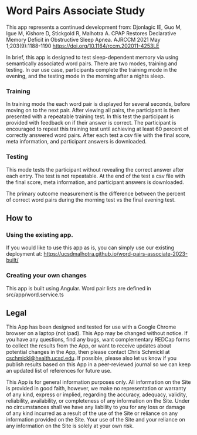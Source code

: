# Word Pairs Associate Study
<!-- Intro section -->
This app represents a continued development from: Djonlagic IE, Guo M, Igue M, Kishore D, Stickgold R, Malhotra A. CPAP Restores Declarative Memory Deficit in Obstructive Sleep Apnea. AJRCCM 2021 May 1;203(9):1188-1190 https://doi.org/10.1164/rccm.202011-4253LE

In brief, this app is designed to test sleep-dependent memory via using semantically associated word pairs. There are two modes, training and testing. In our use case, participants complete the training mode in the evening, and the testing mode in the morning after a nights sleep. 
### Training
In training mode the each word pair is displayed for several seconds, before moving on to the next pair. After viewing all pairs, the participant is then presented with a repeatable training test. In this test the participant is provided with feedback on if their answer is correct. The participant is encouraged to repeat this training test until achieving at least 60 percent of correctly answered word pairs. After each test a csv file with the final score, meta information, and participant answers is downloaded. 
### Testing
This mode tests the participant without revealing the correct answer after each entry. The test is not repeatable. At the end of the test a csv file with the final score, meta information, and participant answers is downloaded. 

The primary outcome measurement is the difference between the percent of correct word pairs during the morning test vs the final evening test.

## How to

### Using the existing app. 
If you would like to use this app as is, you can simply use our existing deployment at: https://ucsdmalhotra.github.io/word-pairs-associate-2023-built/

### Creating your own changes
This app is built using Angular. 
Word pair lists are defined in src/app/word.service.ts

## Legal

This App has been designed and tested for use with a Google Chrome browser on a laptop (not ipad). This App may be changed without notice. If you have any questions, find any bugs, want complementary REDCap forms to collect the results from the App, or want to receive updates about potential changes in the App, then please contact Chris Schmickl at cschmickl@health.ucsd.edu. If possible, please also let us know if you publish results based on this App in a peer-reviewed journal so we can keep an updated list of references for future use.

This App is for general information purposes only. All information on the Site is provided in good faith, however, we make no representation or warranty of any kind, express or implied, regarding the accuracy, adequacy, validity, reliability, availability, or completeness of any information on the Site. Under no circumstances shall we have any liability to you for any loss or damage of any kind incurred as a result of the use of the Site or reliance on any information provided on the Site. Your use of the Site and your reliance on any information on the Site is solely at your own risk.
